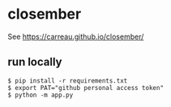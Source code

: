 # closember

See https://carreau.github.io/closember/

## run locally 

```
$ pip install -r requirements.txt
$ export PAT="github personal access token"
$ python -m app.py
```
